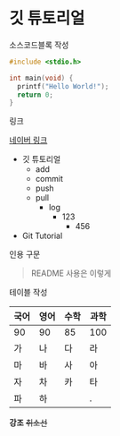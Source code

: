 # 깃 튜토리얼
소스코드블록 작성
```c
#include <stdio.h>

int main(void) {
  printf("Hello World!");
  return 0;
}
```

링크

[네이버 링크](www.naver.com)

* 깃 튜토리얼
  * add
  * commit
  * push
  * pull
    * log
      * 123
        * 456
* Git Tutorial

인용 구문
> README 사용은 이렇게

테이블 작성

국어|영어|수학|과학
---|---|---|---
90|90|85|100
가|나|다|라
마|바|사|아
자|차|카|타
파|하||.

**강조** ~~취소선~~ 
